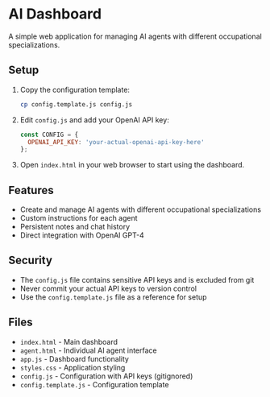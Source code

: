# AI Dashboard

A simple web application for managing AI agents with different occupational specializations.

## Setup

1. Copy the configuration template:
   ```bash
   cp config.template.js config.js
   ```

2. Edit `config.js` and add your OpenAI API key:
   ```javascript
   const CONFIG = {
     OPENAI_API_KEY: 'your-actual-openai-api-key-here'
   };
   ```

3. Open `index.html` in your web browser to start using the dashboard.

## Features

- Create and manage AI agents with different occupational specializations
- Custom instructions for each agent
- Persistent notes and chat history
- Direct integration with OpenAI GPT-4

## Security

- The `config.js` file contains sensitive API keys and is excluded from git
- Never commit your actual API keys to version control
- Use the `config.template.js` file as a reference for setup

## Files

- `index.html` - Main dashboard
- `agent.html` - Individual AI agent interface
- `app.js` - Dashboard functionality
- `styles.css` - Application styling
- `config.js` - Configuration with API keys (gitignored)
- `config.template.js` - Configuration template